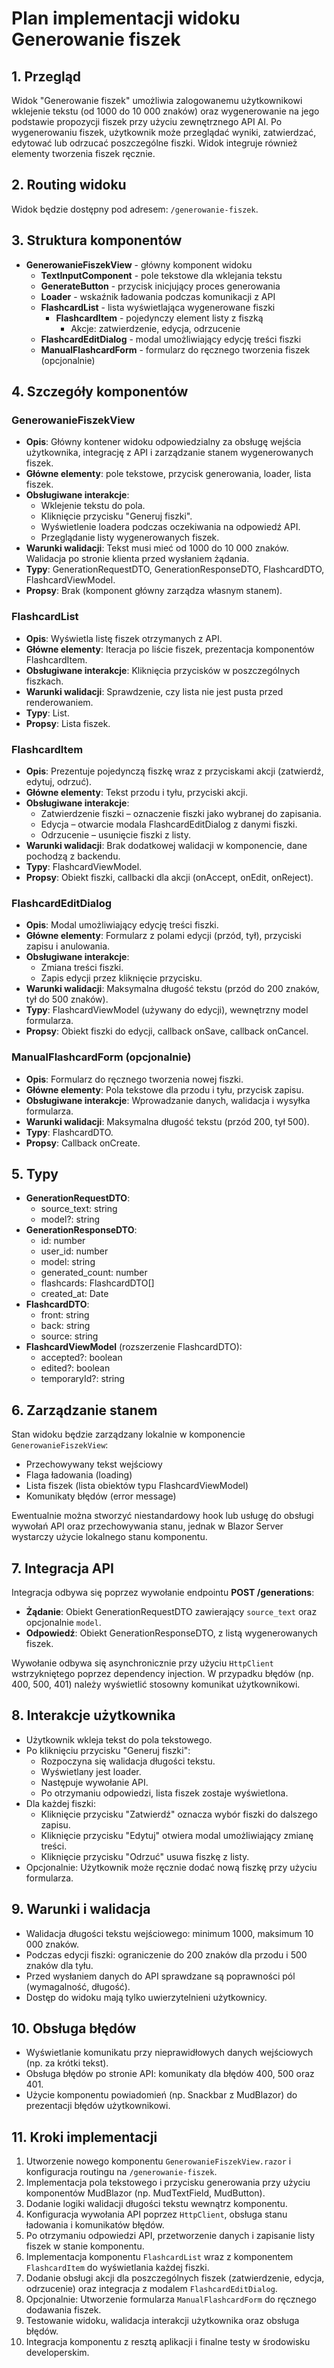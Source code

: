# Plan implementacji widoku Generowanie fiszek

## 1. Przegląd
Widok "Generowanie fiszek" umożliwia zalogowanemu użytkownikowi wklejenie tekstu (od 1000 do 10 000 znaków) oraz wygenerowanie na jego podstawie propozycji fiszek przy użyciu zewnętrznego API AI. Po wygenerowaniu fiszek, użytkownik może przeglądać wyniki, zatwierdzać, edytować lub odrzucać poszczególne fiszki. Widok integruje również elementy tworzenia fiszek ręcznie.

## 2. Routing widoku
Widok będzie dostępny pod adresem: `/generowanie-fiszek`.

## 3. Struktura komponentów
- **GenerowanieFiszekView** - główny komponent widoku
  - **TextInputComponent** - pole tekstowe dla wklejania tekstu
  - **GenerateButton** - przycisk inicjujący proces generowania
  - **Loader** - wskaźnik ładowania podczas komunikacji z API
  - **FlashcardList** - lista wyświetlająca wygenerowane fiszki
    - **FlashcardItem** - pojedynczy element listy z fiszką
      - Akcje: zatwierdzenie, edycja, odrzucenie
  - **FlashcardEditDialog** - modal umożliwiający edycję treści fiszki
  - **ManualFlashcardForm** - formularz do ręcznego tworzenia fiszek (opcjonalnie)

## 4. Szczegóły komponentów
### GenerowanieFiszekView
- **Opis**: Główny kontener widoku odpowiedzialny za obsługę wejścia użytkownika, integrację z API i zarządzanie stanem wygenerowanych fiszek.
- **Główne elementy**: pole tekstowe, przycisk generowania, loader, lista fiszek.
- **Obsługiwane interakcje**:
  - Wklejenie tekstu do pola.
  - Kliknięcie przycisku "Generuj fiszki".
  - Wyświetlenie loadera podczas oczekiwania na odpowiedź API.
  - Przeglądanie listy wygenerowanych fiszek.
- **Warunki walidacji**: Tekst musi mieć od 1000 do 10 000 znaków. Walidacja po stronie klienta przed wysłaniem żądania.
- **Typy**: GenerationRequestDTO, GenerationResponseDTO, FlashcardDTO, FlashcardViewModel.
- **Propsy**: Brak (komponent główny zarządza własnym stanem).

### FlashcardList
- **Opis**: Wyświetla listę fiszek otrzymanych z API.
- **Główne elementy**: Iteracja po liście fiszek, prezentacja komponentów FlashcardItem.
- **Obsługiwane interakcje**: Kliknięcia przycisków w poszczególnych fiszkach.
- **Warunki walidacji**: Sprawdzenie, czy lista nie jest pusta przed renderowaniem.
- **Typy**: List<FlashcardViewModel>.
- **Propsy**: Lista fiszek.

### FlashcardItem
- **Opis**: Prezentuje pojedynczą fiszkę wraz z przyciskami akcji (zatwierdź, edytuj, odrzuć).
- **Główne elementy**: Tekst przodu i tyłu, przyciski akcji.
- **Obsługiwane interakcje**:
  - Zatwierdzenie fiszki – oznaczenie fiszki jako wybranej do zapisania.
  - Edycja – otwarcie modala FlashcardEditDialog z danymi fiszki.
  - Odrzucenie – usunięcie fiszki z listy.
- **Warunki walidacji**: Brak dodatkowej walidacji w komponencie, dane pochodzą z backendu.
- **Typy**: FlashcardViewModel.
- **Propsy**: Obiekt fiszki, callbacki dla akcji (onAccept, onEdit, onReject).

### FlashcardEditDialog
- **Opis**: Modal umożliwiający edycję treści fiszki.
- **Główne elementy**: Formularz z polami edycji (przód, tył), przyciski zapisu i anulowania.
- **Obsługiwane interakcje**:
  - Zmiana treści fiszki.
  - Zapis edycji przez kliknięcie przycisku.
- **Warunki walidacji**: Maksymalna długość tekstu (przód do 200 znaków, tył do 500 znaków).
- **Typy**: FlashcardViewModel (używany do edycji), wewnętrzny model formularza.
- **Propsy**: Obiekt fiszki do edycji, callback onSave, callback onCancel.

### ManualFlashcardForm (opcjonalnie)
- **Opis**: Formularz do ręcznego tworzenia nowej fiszki.
- **Główne elementy**: Pola tekstowe dla przodu i tyłu, przycisk zapisu.
- **Obsługiwane interakcje**: Wprowadzanie danych, walidacja i wysyłka formularza.
- **Warunki walidacji**: Maksymalna długość tekstu (przód 200, tył 500).
- **Typy**: FlashcardDTO.
- **Propsy**: Callback onCreate.

## 5. Typy
- **GenerationRequestDTO**: 
  - source_text: string
  - model?: string
- **GenerationResponseDTO**:
  - id: number
  - user_id: number
  - model: string
  - generated_count: number
  - flashcards: FlashcardDTO[]
  - created_at: Date
- **FlashcardDTO**:
  - front: string
  - back: string
  - source: string
- **FlashcardViewModel** (rozszerzenie FlashcardDTO):
  - accepted?: boolean
  - edited?: boolean
  - temporaryId?: string

## 6. Zarządzanie stanem
Stan widoku będzie zarządzany lokalnie w komponencie `GenerowanieFiszekView`:
- Przechowywany tekst wejściowy
- Flaga ładowania (loading)
- Lista fiszek (lista obiektów typu FlashcardViewModel)
- Komunikaty błędów (error message)

Ewentualnie można stworzyć niestandardowy hook lub usługę do obsługi wywołań API oraz przechowywania stanu, jednak w Blazor Server wystarczy użycie lokalnego stanu komponentu.

## 7. Integracja API
Integracja odbywa się poprzez wywołanie endpointu **POST /generations**:
- **Żądanie**: Obiekt GenerationRequestDTO zawierający `source_text` oraz opcjonalnie `model`.
- **Odpowiedź**: Obiekt GenerationResponseDTO, z listą wygenerowanych fiszek.

Wywołanie odbywa się asynchronicznie przy użyciu `HttpClient` wstrzykniętego poprzez dependency injection. W przypadku błędów (np. 400, 500, 401) należy wyświetlić stosowny komunikat użytkownikowi.

## 8. Interakcje użytkownika
- Użytkownik wkleja tekst do pola tekstowego.
- Po kliknięciu przycisku "Generuj fiszki":
  - Rozpoczyna się walidacja długości tekstu.
  - Wyświetlany jest loader.
  - Następuje wywołanie API. 
  - Po otrzymaniu odpowiedzi, lista fiszek zostaje wyświetlona.
- Dla każdej fiszki:
  - Kliknięcie przycisku "Zatwierdź" oznacza wybór fiszki do dalszego zapisu.
  - Kliknięcie przycisku "Edytuj" otwiera modal umożliwiający zmianę treści.
  - Kliknięcie przycisku "Odrzuć" usuwa fiszkę z listy.
- Opcjonalnie: Użytkownik może ręcznie dodać nową fiszkę przy użyciu formularza.

## 9. Warunki i walidacja
- Walidacja długości tekstu wejściowego: minimum 1000, maksimum 10 000 znaków.
- Podczas edycji fiszki: ograniczenie do 200 znaków dla przodu i 500 znaków dla tyłu.
- Przed wysłaniem danych do API sprawdzane są poprawności pól (wymagalność, długość).
- Dostęp do widoku mają tylko uwierzytelnieni użytkownicy.

## 10. Obsługa błędów
- Wyświetlanie komunikatu przy nieprawidłowych danych wejściowych (np. za krótki tekst).
- Obsługa błędów po stronie API: komunikaty dla błędów 400, 500 oraz 401.
- Użycie komponentu powiadomień (np. Snackbar z MudBlazor) do prezentacji błędów użytkownikowi.

## 11. Kroki implementacji
1. Utworzenie nowego komponentu `GenerowanieFiszekView.razor` i konfiguracja routingu na `/generowanie-fiszek`.
2. Implementacja pola tekstowego i przycisku generowania przy użyciu komponentów MudBlazor (np. MudTextField, MudButton).
3. Dodanie logiki walidacji długości tekstu wewnątrz komponentu.
4. Konfiguracja wywołania API poprzez `HttpClient`, obsługa stanu ładowania i komunikatów błędów.
5. Po otrzymaniu odpowiedzi API, przetworzenie danych i zapisanie listy fiszek w stanie komponentu.
6. Implementacja komponentu `FlashcardList` wraz z komponentem `FlashcardItem` do wyświetlania każdej fiszki.
7. Dodanie obsługi akcji dla poszczególnych fiszek (zatwierdzenie, edycja, odrzucenie) oraz integracja z modalem `FlashcardEditDialog`.
8. Opcjonalnie: Utworzenie formularza `ManualFlashcardForm` do ręcznego dodawania fiszek.
9. Testowanie widoku, walidacja interakcji użytkownika oraz obsługa błędów.
10. Integracja komponentu z resztą aplikacji i finalne testy w środowisku developerskim. 